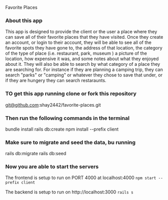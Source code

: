 Favorite Places
### About this app
This app is designed to provide the client or the user a place where they can save all of their favorite places that they have visited. Once they create an account, or login to their account, they will be able to see all of the favorite spots they have gone to, the address of that location, the category of the type of place (i.e. restaurant, park, museum ) a picture of the location, how expensive it was,  and some notes about what they enjoyed about it.  They will also be able to search by what category of a place they are searching for. For instance if they are planning a camping trip, they can search "parks" or "camping" or whatever they chose to save that under, or if they are hungery they can search restaraunts. 

### TO get this app running clone or fork this repository

git@github.com:shay2442/favorite-places.git

### Then run the following commands in the terminal 
bundle install
rails db:create
npm install --prefix client

### Make sure to migrate and seed the data, bu running
rails db:migrate
rails db:seed

### Now you are able to start the servers 
The frontend is setup to run on PORT 4000 at localhost:4000
`npm start --prefix client`

The backend is setup to run on http://localhost:3000
`rails s`

